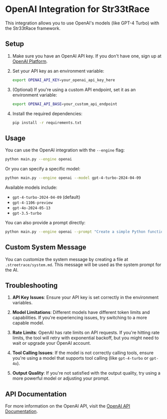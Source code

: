 # OpenAI Integration for Str33tRace

This integration allows you to use OpenAI's models (like GPT-4 Turbo) with the Str33tRace framework.

## Setup

1. Make sure you have an OpenAI API key. If you don't have one, sign up at [OpenAI Platform](https://platform.openai.com).

2. Set your API key as an environment variable:
   ```bash
   export OPENAI_API_KEY=your_openai_api_key_here
   ```

3. (Optional) If you're using a custom API endpoint, set it as an environment variable:
   ```bash
   export OPENAI_API_BASE=your_custom_api_endpoint
   ```

4. Install the required dependencies:
   ```bash
   pip install -r requirements.txt
   ```

## Usage

You can use the OpenAI integration with the `--engine` flag:

```bash
python main.py --engine openai
```

Or you can specify a specific model:

```bash
python main.py --engine openai --model gpt-4-turbo-2024-04-09
```

Available models include:
- `gpt-4-turbo-2024-04-09` (default)
- `gpt-4-1106-preview`
- `gpt-4o-2024-05-13`
- `gpt-3.5-turbo`

You can also provide a prompt directly:

```bash
python main.py --engine openai --prompt "Create a simple Python function to calculate factorial"
```

## Custom System Message

You can customize the system message by creating a file at `.streetrace/system.md`. This message will be used as the system prompt for the AI.

## Troubleshooting

1. **API Key Issues**: Ensure your API key is set correctly in the environment variables.

2. **Model Limitations**: Different models have different token limits and capabilities. If you're experiencing issues, try switching to a more capable model.

3. **Rate Limits**: OpenAI has rate limits on API requests. If you're hitting rate limits, the tool will retry with exponential backoff, but you might need to wait or upgrade your OpenAI account.

4. **Tool Calling Issues**: If the model is not correctly calling tools, ensure you're using a model that supports tool calling (like `gpt-4-turbo` or `gpt-4o`).

5. **Output Quality**: If you're not satisfied with the output quality, try using a more powerful model or adjusting your prompt.

## API Documentation

For more information on the OpenAI API, visit the [OpenAI API Documentation](https://platform.openai.com/docs/api-reference).